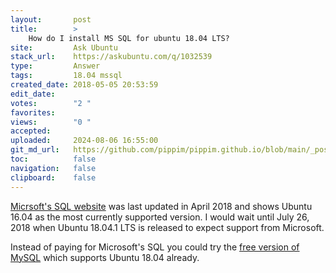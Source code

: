 ```yaml
---
layout:       post
title:        >
    How do I install MS SQL for ubuntu 18.04 LTS?
site:         Ask Ubuntu
stack_url:    https://askubuntu.com/q/1032539
type:         Answer
tags:         18.04 mssql
created_date: 2018-05-05 20:53:59
edit_date:    
votes:        "2 "
favorites:    
views:        "0 "
accepted:     
uploaded:     2024-08-06 16:55:00
git_md_url:   https://github.com/pippim/pippim.github.io/blob/main/_posts/2018/2018-05-05-How-do-I-install-MS-SQL-for-ubuntu-18.04-LTS_.md
toc:          false
navigation:   false
clipboard:    false
---
```


[Micrsoft's SQL website][1] was last updated in April 2018 and shows Ubuntu 16.04 as the most currently supported version. I would wait until July 26, 2018 when Ubuntu 18.04.1 LTS is released to expect support from Microsoft.

Instead of paying for Microsoft's SQL you could try the [free version of MySQL][2] which supports Ubuntu 18.04 already.


  [1]: https://docs.microsoft.com/en-us/sql/linux/sql-server-linux-setup?view=sql-server-linux-2017
  [2]: https://mysqlrelease.com/2018/04/mysql-support-for-ubuntu-18-04-and-fedora-28/
